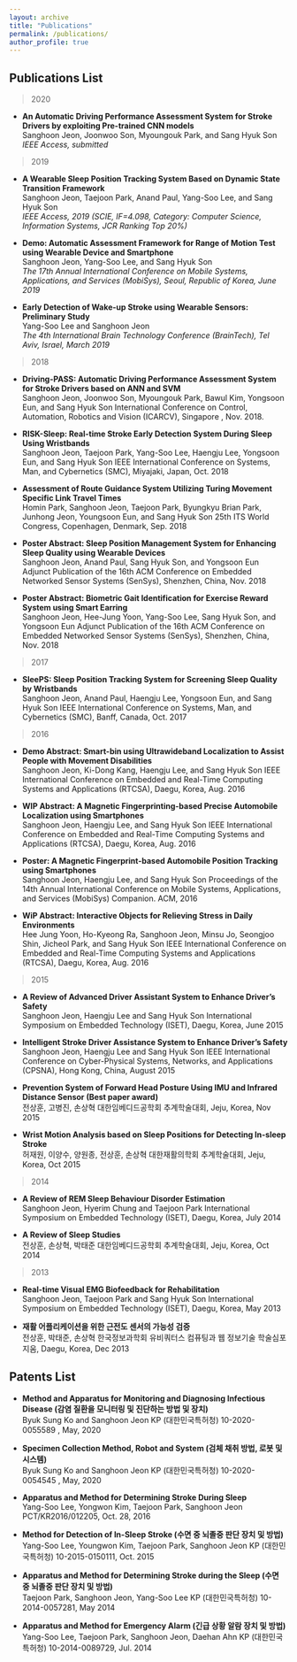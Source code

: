 ```yaml
---
layout: archive
title: "Publications"
permalink: /publications/
author_profile: true
---
```


## Publications List
>2020

* **An Automatic Driving Performance Assessment System for Stroke Drivers by exploiting Pre-trained CNN models**<br>
Sanghoon Jeon, Joonwoo Son, Myoungouk Park, and Sang Hyuk Son<br>
_IEEE Access, submitted_

>2019

* **A Wearable Sleep Position Tracking System Based on Dynamic State Transition Framework**<br>
Sanghoon Jeon, Taejoon Park, Anand Paul, Yang-Soo Lee, and Sang Hyuk Son<br>
_IEEE Access, 2019 (SCIE, IF=4.098, Category: Computer Science, Information Systems, JCR Ranking  Top 20%)_

* **Demo: Automatic Assessment Framework for Range of Motion Test using Wearable Device and Smartphone**<br>
 Sanghoon Jeon, Yang-Soo Lee, and Sang Hyuk Son<br>
 _The 17th Annual International Conference on Mobile Systems, Applications, and Services (MobiSys), Seoul, Republic of Korea, June 2019_

* **Early Detection of Wake-up Stroke using Wearable Sensors: Preliminary Study**<br>
Yang-Soo Lee and Sanghoon Jeon<br>
_The 4th International Brain Technology Conference (BrainTech), Tel Aviv, Israel, March 2019_

>2018

* **Driving-PASS: Automatic Driving Performance Assessment System for Stroke Drivers based on ANN and SVM**<br>
    Sanghoon Jeon, Joonwoo Son, Myoungouk Park, Bawul Kim, Yongsoon Eun, and Sang Hyuk Son
    International Conference on Control, Automation, Robotics and Vision  (ICARCV), Singapore , Nov. 2018.  

* **RISK-Sleep: Real-time Stroke Early Detection System During Sleep Using Wristbands**<br>
Sanghoon Jeon, Taejoon Park, Yang-Soo Lee, Haengju Lee, Yongsoon Eun, and Sang Hyuk Son
IEEE International Conference on Systems, Man, and Cybernetics (SMC), Miyajaki, Japan, Oct. 2018  

* **Assessment of Route Guidance System Utilizing Turing Movement Specific Link Travel Times**<br>
Homin Park, Sanghoon Jeon, Taejoon Park, Byungkyu Brian Park, Junhong Jeon, Youngsoon Eun, and Sang Hyuk Son
  25th ITS World Congress, Copenhagen, Denmark, Sep. 2018

* **Poster Abstract: Sleep Position Management System for Enhancing Sleep Quality using Wearable Devices**<br>
Sanghoon Jeon, Anand Paul, Sang Hyuk Son, and Yongsoon Eun
  Adjunct Publication of the 16th ACM Conference on Embedded Networked Sensor Systems (SenSys), Shenzhen, China, Nov. 2018

* **Poster Abstract: Biometric Gait Identification for Exercise Reward System using Smart Earring**<br>
Sanghoon Jeon, Hee-Jung Yoon, Yang-Soo Lee, Sang Hyuk Son, and Yongsoon Eun
   Adjunct Publication of the 16th ACM Conference on Embedded Networked Sensor Systems (SenSys), Shenzhen, China, Nov. 2018

>2017

* **SleePS: Sleep Position Tracking System for Screening Sleep Quality by Wristbands**<br>
  Sanghoon Jeon, Anand Paul, Haengju Lee, Yongsoon Eun, and Sang Hyuk Son
  IEEE International Conference on Systems, Man, and Cybernetics (SMC), Banff, Canada, Oct. 2017

>2016

* **Demo Abstract: Smart-bin using Ultrawideband Localization to Assist People with Movement Disabilities**<br>
Sanghoon Jeon, Ki-Dong Kang, Haengju Lee, and Sang Hyuk Son
IEEE International Conference on Embedded and Real-Time Computing Systems and Applications (RTCSA), Daegu, Korea, Aug. 2016

* **WIP Abstract: A Magnetic Fingerprinting-based Precise Automobile Localization using Smartphones**<br>
Sanghoon Jeon, Haengju Lee, and Sang Hyuk Son
IEEE International Conference on Embedded and Real-Time Computing Systems and Applications (RTCSA), Daegu, Korea, Aug. 2016

* **Poster: A Magnetic Fingerprint-based Automobile Position Tracking using Smartphones**<br>
Sanghoon Jeon, Haengju Lee, and Sang Hyuk Son
Proceedings of the 14th Annual International Conference on Mobile Systems, Applications, and Services (MobiSys) Companion. ACM, 2016

* **WiP Abstract: Interactive Objects for Relieving Stress in Daily Environments**<br>
Hee Jung Yoon, Ho-Kyeong Ra, Sanghoon Jeon, Minsu Jo, Seongjoo Shin, Jicheol Park, and Sang Hyuk Son
IEEE International Conference on Embedded and Real-Time Computing Systems and Applications (RTCSA), Daegu, Korea, Aug. 2016

>2015

* **A Review of Advanced Driver Assistant System to Enhance Driver’s Safety**<br>
Sanghoon Jeon, Haengju Lee and Sang Hyuk Son
International Symposium on Embedded Technology (ISET), Daegu, Korea, June 2015

* **Intelligent Stroke Driver Assistance System to Enhance Driver’s Safety**<br>
Sanghoon Jeon, Haengju Lee and Sang Hyuk Son 
IEEE International Conference on Cyber-Physical Systems, Networks, and Applications (CPSNA), Hong Kong, China, August 2015

* **Prevention System of Forward Head Posture Using IMU and Infrared Distance Sensor (Best paper award)**<br>
전상훈, 고병진, 손상혁
대한임베디드공학회 추계학술대회, Jeju, Korea, Nov 2015

* **Wrist Motion Analysis based on Sleep Positions for Detecting In-sleep Stroke**<br>
허재원, 이양수, 양원종, 전상훈, 손상혁
대한재활의학회 추계학술대회, Jeju, Korea, Oct 2015

>2014

* **A Review of REM Sleep Behaviour Disorder Estimation**<br>
Sanghoon Jeon, Hyerim Chung and Taejoon Park
International Symposium on Embedded Technology (ISET), Daegu, Korea, July 2014

* **A Review of Sleep Studies**<br>
전상훈, 손상혁, 박태준
대한임베디드공학회 추계학술대회, Jeju, Korea, Oct 2014

>2013

* **Real-time Visual EMG Biofeedback for Rehabilitation**<br>
Sanghoon Jeon, Taejoon Park and Sang Hyuk Son
International Symposium on Embedded Technology (ISET), Daegu, Korea, May 2013 

* **재활 어플리케이션을 위한 근전도 센서의 가능성 검증**<br>
전상훈, 박태준, 손상혁
한국정보과학회 유비쿼터스 컴퓨팅과 웹 정보기술 학술심포지움, Daegu, Korea, Dec 2013



## Patents List
* **Method and Apparatus for Monitoring and Diagnosing Infectious Disease (감염 질환을 모니터링 및 진단하는 방법 및 장치)**<br>
Byuk Sung Ko and Sanghoon Jeon
KP (대한민국특허청) 10-2020-0055589 , May, 2020

* **Specimen Collection Method, Robot and System (검체 채취 방법, 로봇 및 시스템)**<br>
Byuk Sung Ko and Sanghoon Jeon
KP (대한민국특허청) 10-2020-0054545 , May, 2020

* **Apparatus and Method for Determining Stroke During Sleep**<br>
Yang-Soo Lee, Yongwon Kim, Taejoon Park, Sanghoon Jeon
PCT/KR2016/012205, Oct. 28, 2016

* **Method for Detection of In-Sleep Stroke (수면 중 뇌졸중 판단 장치 및 방법)**<br>
Yang-Soo Lee, Youngwon Kim, Taejoon Park, Sanghoon Jeon
 KP (대한민국특허청) 10-2015-0150111, Oct. 2015

* **Apparatus and Method for Determining Stroke during the Sleep (수면 중 뇌졸중 판단 장치 및 방법)**<br>
Taejoon Park, Sanghoon Jeon, Yang-Soo Lee
KP (대한민국특허청) 10-2014-0057281, May 2014

* **Apparatus and Method for Emergency Alarm (긴급 상황 알람 장치 및 방법)**<br>
Yang-Soo Lee, Taejoon Park, Sanghoon Jeon, Daehan Ahn
 KP (대한민국특허청) 10-2014-0089729, Jul. 2014
